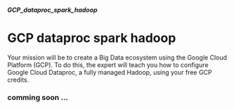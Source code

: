 ##### GCP_dataproc_spark_hadoop
# GCP dataproc spark hadoop


Your mission will be to create a Big Data ecosystem using the Google Cloud Platform (GCP). To do this, the expert will teach you how to configure Google Cloud Dataproc, a fully managed Hadoop, using your free GCP credits.


### comming soon ...


